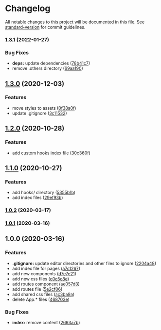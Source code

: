 # Changelog

All notable changes to this project will be documented in this file. See [standard-version](https://github.com/conventional-changelog/standard-version) for commit guidelines.

### [1.3.1](https://github.com/SandroMiguel/react-sceleto/compare/v1.3.0...v1.3.1) (2022-01-27)


### Bug Fixes

* **deps:** update dependencies ([78b41c7](https://github.com/SandroMiguel/react-sceleto/commit/78b41c7303b5950f72d2bba7448e375f718445dc))
* remove .others directory ([69aa190](https://github.com/SandroMiguel/react-sceleto/commit/69aa1905cbbe1833120315108370862e60896276))

## [1.3.0](https://github.com/SandroMiguel/react-sceleto/compare/v1.2.0...v1.3.0) (2020-12-03)


### Features

* move styles to assets ([0f38a0f](https://github.com/SandroMiguel/react-sceleto/commit/0f38a0fa11827e6d1c3f6abaac9d70b76e024fc1))
* update .gitignore ([3c11532](https://github.com/SandroMiguel/react-sceleto/commit/3c11532f6f2555190eb5f5813fa68aaea11d8328))

## [1.2.0](https://github.com/SandroMiguel/react-sceleto/compare/v1.1.0...v1.2.0) (2020-10-28)


### Features

* add custom hooks index file ([30c360f](https://github.com/SandroMiguel/react-sceleto/commit/30c360f3f428d0019d5eb7ccb90fb432419b6cc4))

## [1.1.0](https://github.com/SandroMiguel/react-sceleto/compare/v1.0.2...v1.1.0) (2020-10-27)


### Features

* add hooks/ directory ([5355b1b](https://github.com/SandroMiguel/react-sceleto/commit/5355b1b220770ed668739d077329501ccd66a562))
* add index files ([29ef93b](https://github.com/SandroMiguel/react-sceleto/commit/29ef93b7100ad453f7339f2a9a5c5b2f2d3c88f2))

### [1.0.2](https://github.com/SandroMiguel/react-sceleto/compare/v1.0.1...v1.0.2) (2020-03-17)

### [1.0.1](https://github.com/SandroMiguel/react-sceleto/compare/v1.0.0...v1.0.1) (2020-03-16)

## 1.0.0 (2020-03-16)


### Features

* **.gitignore:** update editor directories and other files to ignore ([2204a48](https://github.com/SandroMiguel/react-sceleto/commit/2204a4823d70f923b6534c39da5c666592e8cb54))
* add index file for pages ([a7c1267](https://github.com/SandroMiguel/react-sceleto/commit/a7c12671a5357847b8c2b3223563fda6e349ae76))
* add new components ([d7e7e21](https://github.com/SandroMiguel/react-sceleto/commit/d7e7e21e7e0bd767976325dc2a4d07e8b8e07767))
* add new css files ([c0c5c8e](https://github.com/SandroMiguel/react-sceleto/commit/c0c5c8ede02083c8f826a77505794848eeba813b))
* add routes component ([ae057d3](https://github.com/SandroMiguel/react-sceleto/commit/ae057d3bdd9a723585b362172dd74871d9268753))
* add routes file ([5e2cf06](https://github.com/SandroMiguel/react-sceleto/commit/5e2cf067e0c81d0213770b5965b3ef952916ecdd))
* add shared css files ([ac3ba9a](https://github.com/SandroMiguel/react-sceleto/commit/ac3ba9a45c0ff91f0fdfd06fca32eb0e2080ce94))
* delete App.* files ([468703e](https://github.com/SandroMiguel/react-sceleto/commit/468703ed1d76001e9194dc7daed53883780080d0))


### Bug Fixes

* **index:** remove content ([2693a7b](https://github.com/SandroMiguel/react-sceleto/commit/2693a7bb007c6d67886c1728e11f1b84c4bca169))

